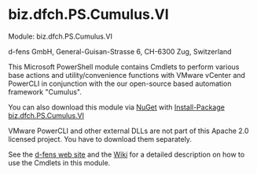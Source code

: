 biz.dfch.PS.Cumulus.VI
======================

Module: biz.dfch.PS.Cumulus.VI

d-fens GmbH, General-Guisan-Strasse 6, CH-6300 Zug, Switzerland

This Microsoft PowerShell module contains Cmdlets to perform various base actions and utility/convenience functions with VMware vCenter and PowerCLI in conjunction with the our open-source based automation framework "Cumulus".

You can also download this module via [NuGet](http://nuget.org) with [Install-Package biz.dfch.PS.Cumulus.VI](https://www.nuget.org/packages/biz.dfch.PS.Cumulus.VI/)

VMware PowerCLI and other external DLLs are not part of this Apache 2.0 licensed project. You have to download them separately.

See the [d-fens web site](http://d-fens.ch/2014/11/28/module-biz-dfch-ps-cumulus-vi/) and the [Wiki](https://github.com/dfch/biz.dfch.PS.Cumulus.VI/wiki) for a detailed description on how to use the Cmdlets in this module.
